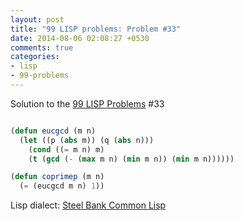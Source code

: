 ```yaml
---
layout: post
title: "99 LISP problems: Problem #33"
date: 2014-08-06 02:08:27 +0530
comments: true
categories: 
- lisp
- 99-problems
---
```


Solution to the [99 LISP Problems][99prob] #33


```cl

(defun eucgcd (m n)
  (let ((p (abs m)) (q (abs n)))
    (cond ((= m n) m)
    (t (gcd (- (max m n) (min m n)) (min m n))))))

(defun coprimep (m n)
  (= (eucgcd m n) 1))

```


Lisp dialect: [Steel Bank Common Lisp][sbcl]

<!--links-->
[99prob]: http://www.ic.unicamp.br/~meidanis/courses/mc336/2006s2/funcional/L-99_Ninety-Nine_Lisp_Problems.html
[sbcl]: http://www.sbcl.org/
